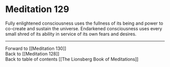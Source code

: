 # Meditation 129

Fully enlightened consciousness uses the fullness of its being and power to co-create and sustain the universe. Endarkened consciousness uses every small shred of its ability in service of its own fears and desires. 

___

Forward to [[Meditation 130]]  
Back to [[Meditation 128]]  
Back to table of contents [[The Lionsberg Book of Meditations]]  
